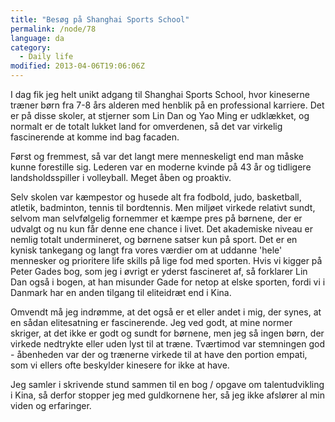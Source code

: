 ```yaml
---
title: "Besøg på Shanghai Sports School"
permalink: /node/78
language: da
category:
  - Daily life
modified: 2013-04-06T19:06:06Z
---
```


I dag fik jeg helt unikt adgang til Shanghai Sports School, hvor kineserne træner børn fra 7-8 års alderen med henblik på en professional karriere. Det er på disse skoler, at stjerner som Lin Dan og Yao Ming er udklækket, og normalt er de totalt lukket land for omverdenen, så det var virkelig fascinerende at komme ind bag facaden.

Først og fremmest, så var det langt mere menneskeligt end man måske kunne forestille sig. Lederen var en moderne kvinde på 43 år og tidligere landsholdsspiller i volleyball. Meget åben og proaktiv.

Selv skolen var kæmpestor og husede alt fra fodbold, judo, basketball, atletik, badminton, tennis til bordtennis. Men miljøet virkede relativt sundt, selvom man selvfølgelig fornemmer et kæmpe pres på børnene, der er udvalgt og nu kun får denne ene chance i livet. Det akademiske niveau er nemlig totalt undermineret, og børnene satser kun på sport. Det er en kynisk tankegang og langt fra vores værdier om at uddanne 'hele' mennesker og prioritere life skills på lige fod med sporten. Hvis vi kigger på Peter Gades bog, som jeg i øvrigt er yderst fascineret af, så forklarer Lin Dan også i bogen, at han misunder Gade for netop at elske sporten, fordi vi i Danmark har en anden tilgang til eliteidræt end i Kina.

Omvendt må jeg indrømme, at det også er et eller andet i mig, der synes, at en sådan elitesatning er fascinerende. Jeg ved godt, at mine normer skriger, at det ikke er godt og sundt for børnene, men jeg så ingen børn, der virkede nedtrykte eller uden lyst til at træne. Tværtimod var stemningen god - åbenheden var der og trænerne virkede til at have den portion empati, som vi ellers ofte beskylder kinesere for ikke at have.

Jeg samler i skrivende stund sammen til en bog / opgave om talentudvikling i Kina, så derfor stopper jeg med guldkornene her, så jeg ikke afslører al min viden og erfaringer.
